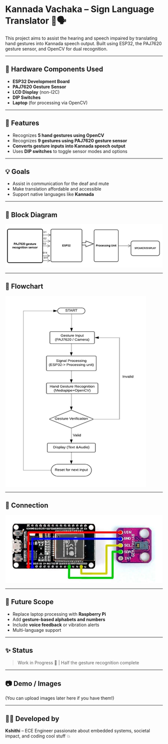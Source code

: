 # Kannada Vachaka – Sign Language Translator 🤟🗣️

This project aims to assist the hearing and speech impaired by translating hand gestures into Kannada speech output. Built using ESP32, the PAJ7620 gesture sensor, and OpenCV for dual recognition.

---

## 🔧 Hardware Components Used
- **ESP32 Development Board**
- **PAJ7620 Gesture Sensor**
- **LCD Display** (non-I2C)
- **DIP Switches**
- **Laptop** (for processing via OpenCV)

---

## 🧠 Features
- Recognizes **5 hand gestures using OpenCV**
- Recognizes **9 gestures using PAJ7620 gesture sensor**
- **Converts gesture inputs into Kannada speech output**
- Uses **DIP switches** to toggle sensor modes and options

---

## 💡 Goals
- Assist in communication for the deaf and mute
- Make translation affordable and accessible
- Support native languages like **Kannada**

---

## 🔧 Block Diagram

![Block Diagram](blockdiagram.png)

---

## 🔄 Flowchart

![Flowchart](flowchart.png)

---

## 🔄 Connection

![Flowchart](connection.png)

---

## 🚀 Future Scope
- Replace laptop processing with **Raspberry Pi**
- Add **gesture-based alphabets and numbers**
- Include **voice feedback** or vibration alerts
- Multi-language support

---

## ✨ Status
> Work in Progress 🔧 | Half the gesture recognition complete

---

## 📷 Demo / Images
(You can upload images later here if you have them!)

---

## 👩‍💻 Developed by
**Kshithi** – ECE Engineer passionate about embedded systems, societal impact, and coding cool stuff 💥

